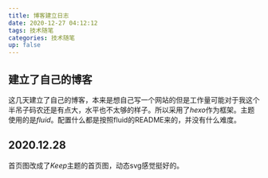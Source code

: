 ```yaml
---
title: 博客建立日志
date: 2020-12-27 04:12:12
tags: 技术随笔
categories: 技术随笔
up: false
---
```


## 建立了自己的博客
这几天建立了自己的博客，本来是想自己写一个网站的但是工作量可能对于我这个半吊子码农还是有点大，水平也不太够的样子。所以采用了*hexo*作为框架。主题使用的是*fluid*。配置什么都是按照fluid的README来的，并没有什么难度。

## 2020.12.28
首页图改成了*Keep*主题的首页图，动态svg感觉挺好的。
